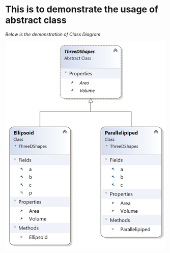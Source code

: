 <H1>This is to demonstrate the usage of abstract class</H1> 

<i>Below is the demonstration of Class Diagram </i>

![Class Diagram](ClassDiagram1.png)
